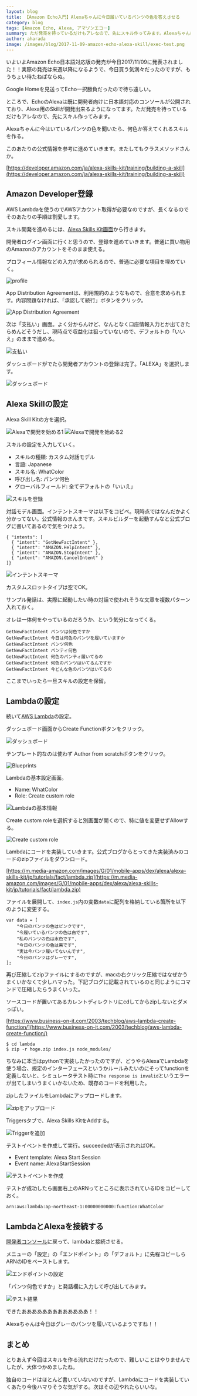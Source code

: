 ```yaml
---
layout: blog
title: 【Amazon Echo入門】Alexaちゃんに今日履いているパンツの色を答えさせる
category: blog
tags: [Amazon Echo, Alexa, アマゾンエコー]
summary: ただ発売を待っているだけもアレなので、先にスキル作ってみます。Alexaちゃんに今はいているパンツの色を聞いたら、何色か答えてくれるスキルを作る。
author: aharada
image: /images/blog/2017-11-09-amazon-echo-alexa-skill/exec-test.png
---
```


いよいよAmazon Echo日本語対応版の発売が今日2017/11/09に発表されました！！実際の発売は来週以降になるようで、今日買う気満々だったのですが、もうちょい待たねばならぬ。

Google Homeを見送ってEcho一択勝負だったので待ち遠しい。

ところで、EchoのAlexaは既に開発者向けに日本語対応のコンソールが公開されており、Alexa用のSkillが開発出来るようになってます。ただ発売を待っているだけもアレなので、先にスキル作ってみます。

Alexaちゃんに今はいているパンツの色を聞いたら、何色か答えてくれるスキルを作る。

このあたりの公式情報を参考に進めていきます。またしてもクラスメソッドさんか。

[https://developer.amazon.com/ja/alexa-skills-kit/training/building-a-skill](https://developer.amazon.com/ja/alexa-skills-kit/training/building-a-skill)

## Amazon Developer登録

AWS Lambdaを使うのでAWSアカウント取得が必要なのですが、長くなるのでそのあたりの手順は割愛します。

スキル開発を進めるには、[Alexa Skills Kit画面](https://developer.amazon.com/ja/alexa-skills-kit)から行きます。

開発者ログイン画面に行くと思うので、登録を進めていきます。普通に買い物用のAmazonのアカウントをそのまま使える。

プロフィール情報などの入力が求められるので、普通に必要な項目を埋めていく。

![profile](/images/blog/2017-11-09-amazon-echo-alexa-skill/profile.png)

App Distribution Agreementは、利用規約のようなもので、合意を求められます。内容問題なければ、「承認して続行」ボタンをクリック。

![App Distribution Agreement](/images/blog/2017-11-09-amazon-echo-alexa-skill/app-distribution-agreement.png)

次は「支払い」画面。よく分からんけど、なんとなく口座情報入力とか出てきたらめんどそうだし、現時点で収益化は狙っていないので、デフォルトの「いいえ」のままで進める。

![支払い](/images/blog/2017-11-09-amazon-echo-alexa-skill/pay.png)

ダッシュボードがでたら開発者アカウントの登録は完了。「ALEXA」を選択します。

![ダッシュボード](/images/blog/2017-11-09-amazon-echo-alexa-skill/dashboard.png)

## Alexa Skillの設定

Alexa Skill Kitの方を選択。

![Alexaで開発を始める1](/images/blog/2017-11-09-amazon-echo-alexa-skill/start-dev-alexa-1.png)
![Alexaで開発を始める2](/images/blog/2017-11-09-amazon-echo-alexa-skill/start-dev-alexa-2.png)

スキルの設定を入力していく。

- スキルの種類: カスタム対話モデル
- 言語: Japanese
- スキル名: WhatColor
- 呼び出し名: パンツ何色
- グローバルフィールド: 全てデフォルトの「いいえ」

![スキルを登録](/images/blog/2017-11-09-amazon-echo-alexa-skill/regist-skill.png)

対話モデル画面。インテントスキーマは以下をコピペ。現時点ではなんだかよく分かってない。公式情報のまんまです。スキルビルダーを起動すんなと公式ブログに書いてあるので気をつけよう。


```
{ "intents": [
  { "intent": "GetNewFactIntent" },
  { "intent": "AMAZON.HelpIntent" },
  { "intent": "AMAZON.StopIntent" },
  { "intent": "AMAZON.CancelIntent" }
]}
```

![インテントスキーマ](/images/blog/2017-11-09-amazon-echo-alexa-skill/conversation-model.png)

カスタムスロットタイプは空でOK。

サンプル発話は、実際に起動したい時の対話で使われそうな文章を複数パターン入れておく。

オレは一体何をやっているのだろうか、という気分になってくる。


```
GetNewFactIntent パンツは何色ですか
GetNewFactIntent 今日は何色のパンツを履いていますか
GetNewFactIntent パンツ何色
GetNewFactIntent パンティ何色
GetNewFactIntent 何色のパンティ履いてるの
GetNewFactIntent 何色のパンツはいてるんですか
GetNewFactIntent 今どんな色のパンツはいてるの
```

ここまでいったら一旦スキルの設定を保留。

## Lambdaの設定

続いて[AWS Lambda](https://ap-northeast-1.console.aws.amazon.com/lambda/home)の設定。

ダッシュボード画面からCreate Functionボタンをクリック。

![ダッシュボード](/images/blog/2017-11-09-amazon-echo-alexa-skill/lambda-dashboard.png)

テンプレート的なのは使わず Author from scratchボタンをクリック。

![Blueprints](/images/blog/2017-11-09-amazon-echo-alexa-skill/blueprints.png)

Lambdaの基本設定画面。

- Name: WhatColor
- Role: Create custom role

![Lambdaの基本情報](/images/blog/2017-11-09-amazon-echo-alexa-skill/basic-information.png)

Create custom roleを選択すると別画面が開くので、特に値を変更せずAllowする。

![Create custom role](/images/blog/2017-11-09-amazon-echo-alexa-skill/create-custom-role.png)

Lambdaにコードを実装していきます。公式ブログからとってきた実装済みのコードのzipファイルをダウンロード。

[https://m.media-amazon.com/images/G/01/mobile-apps/dex/alexa/alexa-skills-kit/jp/tutorials/fact/lambda.zip](https://m.media-amazon.com/images/G/01/mobile-apps/dex/alexa/alexa-skills-kit/jp/tutorials/fact/lambda.zip)

ファイルを展開して、`index.js`内の変数`data`に配列を格納している箇所を以下のように変更する。

```
var data = [
    "今日のパンツの色はピンクです",
    "今履いているパンツの色は白です",
    "私のパンツの色は水色です",
    "今日のパンツの色は黒です",
    "実は今パンツ履いてないんです",
    "今日のパンツはグレーです",
];
```

再び圧縮してzipファイルにするのですが、macの右クリック圧縮ではなぜかうまくいかなくて少しハマった。下記ブログに記載されているのと同じようにコマンドで圧縮したらうまくいった。

ソースコードが置いてあるカレントディレクトリにcdしてからzipしないとダメっぽい。

[https://www.business-on-it.com/2003/techblog/aws-lambda-create-function/](https://www.business-on-it.com/2003/techblog/aws-lambda-create-function/)

```
$ cd lambda
$ zip -r hoge.zip index.js node_modules/
```

ちなみに本当はpythonで実装したかったのですが、どうやらAlexaでLambdaを使う場合、規定のインターフェースというかルールみたいのにそってfunctionを定義しないと、シミュレータテスト時に`The response is invalid`というエラーが出てしまいうまくいかないため、既存のコードを利用した。

zipしたファイルをLambdaにアップロードします。

![zipをアップロード](/images/blog/2017-11-09-amazon-echo-alexa-skill/lambda-code.png)

Triggersタブで、Alexa Skills KitをAddする。

![Triggerを追加](/images/blog/2017-11-09-amazon-echo-alexa-skill/add-triger.png)

テストイベントを作成して実行。succeededが表示されればOK。

- Event template: Alexa Start Session
- Event name: AlexaStartSession

![テストイベントを作成](/images/blog/2017-11-09-amazon-echo-alexa-skill/test-event.png)

テストが成功したら画面右上のARNってところに表示されているIDをコピーしておく。

```
arn:aws:lambda:ap-northeast-1:00000000000:function:WhatColor
```

## LambdaとAlexaを接続する

[開発者コンソール](https://developer.amazon.com/edw/home.html#/skills)に戻って、lambdaと接続させる。

メニューの「設定」の「エンドポイント」の「デフォルト」に先程コピーしらARNのIDをペーストします。

![エンドポイントの設定](/images/blog/2017-11-09-amazon-echo-alexa-skill/endpoint.png)

「パンツ何色ですか」と発話欄に入力して呼び出してみます。

![テスト結果](/images/blog/2017-11-09-amazon-echo-alexa-skill/exec-test.png)

できたあああああああああああああ！！

Alexaちゃんは今日はグレーのパンツを履いているようですね！！

## まとめ

とりあえず今回はスキルを作る流れだけだったので、難しいことはやりませんでしたが、大体つかめましたね。

独自のコードはほとんど書いていないのですが、Lambdaにコードを実装していくあたり今後ハマりそうな気がする。次はその辺やれたらいいな。
